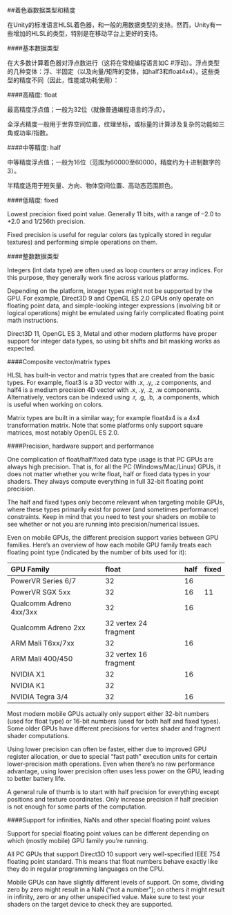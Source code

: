 ##着色器数据类型和精度

在Unity的标准语言HLSL着色器，和一般的用数据类型的支持。然而，Unity有一些增加的HLSL的类型，特别是在移动平台上更好的支持。

####基本数据类型

在大多数计算着色器对浮点数进行（这将在常规编程语言如C #浮动）。浮点类型的几种变体：浮、半固定（以及向量/矩阵的变体，如half3和float4x4）。这些类型的精度不同（因此，性能或功耗使用）：


####高精度: float

最高精度浮点值；一般为32位（就像普通编程语言的浮点）。

全浮点精度一般用于世界空间位置，纹理坐标，或标量的计算涉及复杂的功能如三角或功率/指数。

####中等精度: half

中等精度浮点值；一般为16位（范围为60000至60000，精度约为十进制数字的3）。

半精度适用于短矢量、方向、物体空间位置、高动态范围颜色。

####低精度: fixed

Lowest precision fixed point value. Generally 11 bits, with a range of –2.0 to +2.0 and 1/256th precision.

Fixed precision is useful for regular colors (as typically stored in regular textures) and performing simple operations on them.

####整数数据类型

Integers (int data type) are often used as loop counters or array indices. For this purpose, they generally work fine across various platforms.

Depending on the platform, integer types might not be supported by the GPU. For example, Direct3D 9 and OpenGL ES 2.0 GPUs only operate on floating point data, and simple-looking integer expressions (involving bit or logical operations) might be emulated using fairly complicated floating point math instructions.

Direct3D 11, OpenGL ES 3, Metal and other modern platforms have proper support for integer data types, so using bit shifts and bit masking works as expected.

####Composite vector/matrix types

HLSL has built-in vector and matrix types that are created from the basic types. For example, float3 is a 3D vector with .x, .y, .z components, and half4 is a medium precision 4D vector with .x, .y, .z, .w components. Alternatively, vectors can be indexed using .r, .g, .b, .a components, which is useful when working on colors.

Matrix types are built in a similar way; for example float4x4 is a 4x4 transformation matrix. Note that some platforms only support square matrices, most notably OpenGL ES 2.0.

####Precision, hardware support and performance

One complication of float/half/fixed data type usage is that PC GPUs are always high precision. That is, for all the PC (Windows/Mac/Linux) GPUs, it does not matter whether you write float, half or fixed data types in your shaders. They always compute everything in full 32-bit floating point precision.

The half and fixed types only become relevant when targeting mobile GPUs, where these types primarily exist for power (and sometimes performance) constraints. Keep in mind that you need to test your shaders on mobile to see whether or not you are running into precision/numerical issues.

Even on mobile GPUs, the different precision support varies between GPU families. Here’s an overview of how each mobile GPU family treats each floating point type (indicated by the number of bits used for it):

|GPU Family|	float|	half|	fixed|
|:--|:--|:--|:--|
|PowerVR Series 6/7|	32|	16||
|PowerVR SGX 5xx|	32|	16|	11|
|Qualcomm Adreno 4xx/3xx|	32|	16||
|Qualcomm Adreno 2xx|	32 vertex 24 fragment|||
|ARM Mali T6xx/7xx|	32|	16||
|ARM Mali 400/450|	32 vertex 16 fragment|||
|NVIDIA X1|	32|	16||
|NVIDIA K1|	32|||
|NVIDIA Tegra 3/4|	32|	16||

Most modern mobile GPUs actually only support either 32-bit numbers (used for float type) or 16-bit numbers (used for both half and fixed types). Some older GPUs have different precisions for vertex shader and fragment shader computations.

Using lower precision can often be faster, either due to improved GPU register allocation, or due to special “fast path” execution units for certain lower-precision math operations. Even when there’s no raw performance advantage, using lower precision often uses less power on the GPU, leading to better battery life.

A general rule of thumb is to start with half precision for everything except positions and texture coordinates. Only increase precision if half precision is not enough for some parts of the computation.

####Support for infinities, NaNs and other special floating point values

Support for special floating point values can be different depending on which (mostly mobile) GPU family you’re running.

All PC GPUs that support Direct3D 10 support very well-specified IEEE 754 floating point standard. This means that float numbers behave exactly like they do in regular programming languages on the CPU.

Mobile GPUs can have slightly different levels of support. On some, dividing zero by zero might result in a NaN (“not a number”); on others it might result in infinity, zero or any other unspecified value. Make sure to test your shaders on the target device to check they are supported.